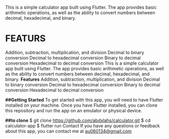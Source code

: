 This is a simple calculator app built using Flutter. The app provides basic arithmetic operations, as well as the ability to convert numbers between decimal, hexadecimal, and binary.

# FEATURS
Addition, subtraction, multiplication, and division
Decimal to binary conversion
Decimal to hexadecimal conversion
Binary to decimal conversion
Hexadecimal to decimal conversion
This is a simple calculator app built using Flutter. The app provides basic arithmetic operations, as well as the ability to convert numbers between decimal, hexadecimal, and binary.
**Features**
Addition, subtraction, multiplication, and division
Decimal to binary conversion
Decimal to hexadecimal conversion
Binary to decimal conversion
Hexadecimal to decimal conversion

**##Getting Started**
To get started with this app, you will need to have Flutter installed on your machine. Once you have Flutter installed, you can clone this repository and run the app on an emulator or physical device.



**##to clone**
$ git clone https://github.com/abdxlahs/calculator.git
$ cd calculator-app
$ flutter run
Contact
If you have any questions or feedback about this app, you can contact me at au060134@gmail.com



